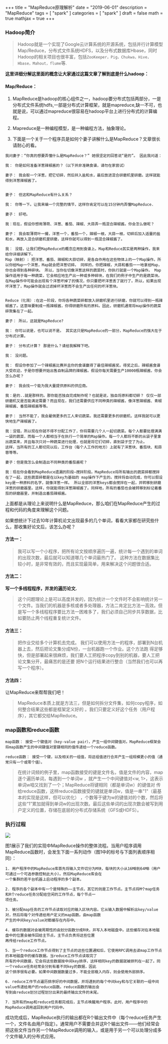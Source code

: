 +++
title = "MapReduce原理解析"
date = "2019-06-01"
description = "MapReduce"
tags = [
  "spark"
]
categories = [
  "spark"
]
draft = false
math = true
mathjax = true
+++


### Hadoop简介

>  Hadoop就是一个实现了Google云计算系统的开源系统，包括并行计算模型Map/Reduce，分布式文件系统HDFS，以及分布式数据库Hbase，同时Hadoop的相关项目也很丰富，包括`ZooKeeper，Pig，Chukwa，Hive，Hbase，Mahout，flume`等.

**这里详细分解这里面的概念让大家通过这篇文章了解到底是什么hadoop：**



#### Map/Reduce：

1. MapReduce是hadoop的核心组件之一，hadoop要分布式包括两部分，一是分布式文件系统hdfs,一部是分布式计算框架，就是mapreduce,缺一不可，也就是说，可以通过mapreduce很容易在hadoop平台上进行分布式的计算编程。

2. Mapreduce是一种编程模型，是一种编程方法，抽象理论。

3. 下面是一个关于一个程序员是如何个妻子讲解什么是MapReduce？文章很长请耐心的看。

```
我问妻子：“你真的想要弄懂什么是MapReduce？” 她很坚定的回答说“是的”。 因此我问道：

我： 你是如何准备洋葱辣椒酱的？（以下并非准确食谱，请勿在家尝试）

妻子： 我会取一个洋葱，把它切碎，然后拌入盐和水，最后放进混合研磨机里研磨。这样就能得到洋葱辣椒酱了。


妻子： 但这和MapReduce有什么关系？

我： 你等一下。让我来编一个完整的情节，这样你肯定可以在15分钟内弄懂MapReduce.

妻子： 好吧。

我：现在，假设你想用薄荷、洋葱、番茄、辣椒、大蒜弄一瓶混合辣椒酱。你会怎么做呢？

妻子： 我会取薄荷叶一撮，洋葱一个，番茄一个，辣椒一根，大蒜一根，切碎后加入适量的盐和水，再放入混合研磨机里研磨，这样你就可以得到一瓶混合辣椒酱了。

我： 没错，让我们把MapReduce的概念应用到食谱上。Map和Reduce其实是两种操作，我来给你详细讲解下。
Map（映射）: 把洋葱、番茄、辣椒和大蒜切碎，是各自作用在这些物体上的一个Map操作。所以你给Map一个洋葱，Map就会把洋葱切碎。 同样的，你把辣椒，大蒜和番茄一一地拿给Map，你也会得到各种碎块。 所以，当你在切像洋葱这样的蔬菜时，你执行就是一个Map操作。 Map操作适用于每一种蔬菜，它会相应地生产出一种或多种碎块，在我们的例子中生产的是蔬菜块。在Map操作中可能会出现有个洋葱坏掉了的情况，你只要把坏洋葱丢了就行了。所以，如果出现坏洋葱了，Map操作就会过滤掉坏洋葱而不会生产出任何的坏洋葱块。


Reduce（化简）:在这一阶段，你将各种蔬菜碎都放入研磨机里进行研磨，你就可以得到一瓶辣椒酱了。这意味要制成一瓶辣椒酱，你得研磨所有的原料。因此，研磨机通常将map操作的蔬菜碎聚集在了一起。

妻子： 所以，这就是MapReduce?

我： 你可以说是，也可以说不是。 其实这只是MapReduce的一部分，MapReduce的强大在于分布式计算。

妻子： 分布式计算？ 那是什么？请给我解释下吧。

我： 没问题。

我： 假设你参加了一个辣椒酱比赛并且你的食谱赢得了最佳辣椒酱奖。得奖之后，辣椒酱食谱大受欢迎，于是你想要开始出售自制品牌的辣椒酱。假设你每天需要生产10000瓶辣椒酱，你会怎么办呢？

妻子： 我会找一个能为我大量提供原料的供应商。

我：是的..就是那样的。那你能否独自完成制作呢？也就是说，独自将原料都切碎？ 仅仅一部研磨机又是否能满足需要？而且现在，我们还需要供应不同种类的辣椒酱，像洋葱辣椒酱、青椒辣椒酱、番茄辣椒酱等等。

妻子： 当然不能了，我会雇佣更多的工人来切蔬菜。我还需要更多的研磨机，这样我就可以更快地生产辣椒酱了。

我：没错，所以现在你就不得不分配工作了，你将需要几个人一起切蔬菜。每个人都要处理满满一袋的蔬菜，而每一个人都相当于在执行一个简单的Map操作。每一个人都将不断的从袋子里拿出蔬菜来，并且每次只对一种蔬菜进行处理，也就是将它们切碎，直到袋子空了为止。
这样，当所有的工人都切完以后，工作台（每个人工作的地方）上就有了洋葱块、番茄块、和蒜蓉等等。

妻子：但是我怎么会制造出不同种类的番茄酱呢？

我：现在你会看到MapReduce遗漏的阶段—搅拌阶段。MapReduce将所有输出的蔬菜碎都搅拌在了一起，这些蔬菜碎都是在以key为基础的 map操作下产生的。搅拌将自动完成，你可以假设key是一种原料的名字，就像洋葱一样。 所以全部的洋葱keys都会搅拌在一起，并转移到研磨洋葱的研磨器里。这样，你就能得到洋葱辣椒酱了。同样地，所有的番茄也会被转移到标记着番茄的研磨器里，并制造出番茄辣椒酱。
```

上面都是从理论上来说明什么是MapReduce，那么咱们在MapReduce产生的过程和代码的角度来理解这个问题。

如果想统计下过去10年计算机论文出现最多的几个单词，看看大家都在研究些什么，那收集好论文后，该怎么办呢？ 

#### 方法一：
> 我可以写一个小程序，把所有论文按顺序遍历一遍，统计每一个遇到的单词的出现次数，最后就可以知道哪几个单词最热门了。 这种方法在数据集比较小时，是非常有效的，而且实现最简单，用来解决这个问题很合适。 

#### 方法二：
**写一个多线程程序，并发的遍历论文.**
> 这个问题理论上是可以高度并发的，因为统计一个文件时不会影响统计另一个文件。当我们的机器是多核或者多处理器，方法二肯定比方法一高效。但是写一个多线程程序要比方法一困难多了，我们必须自己同步共享数据，比如要防止两个线程重复统计文件。 

#### 方法三：
> 把作业交给多个计算机去完成。 
我们可以使用方法一的程序，部署到N台机器上去，然后把论文集分成N份，一台机器跑一个作业。这个方法跑
得足够快，但是部署起来很麻烦，我们要人工把程序copy到别的机器，要人工把论文集分开，最痛苦的是还要
把N个运行结果进行整合（当然我们也可以再写一个程序）。 

#### 方法四：
让MapReduce来帮帮我们吧！ 

> MapReduce本质上就是方法三，但是如何拆分文件集，如何copy程序，如何整合结果这些都是框架定义好的
。我们只要定义好这个任务（用户程序），其它都交给MapReduce。


### map函数和reduce函数　
```　
map函数： 接受一个键值对（key-value pair），产生一组中间键值对。MapReduce框架会将map函数产生的中间键值对里键相同的值传递给一个reduce函数。 

reduce函数： 接受一个键，以及相关的一组值，将这组值进行合并产生一组规模更小的值（通常只有一个或零个值）。 
```

> 在统计词频的例子里，map函数接受的键是文件名，值是文件的内容，map逐个遍历单词，每遇到一个单词w
 ，就产生一个中间键值对<w, 1>，这表示单词w咱又找到了一个；MapReduce将键相同（都是单词w）的键值对
传给reduce函数，这样reduce函数接受的键就是单词w，值是一串"1"（最基本的实现是这样，但可以优化）
，个数等于键为w的键值对的个数，然后将这些“1”累加就得到单词w的出现次数。最后这些单词的出现次数会被写到用户定义的位置，存储在底层的分布式存储系统（GFS或HDFS）。



### 执行过程
![](https://markdown-1258220306.cos.ap-shenzhen-fsi.myqcloud.com/img/map-reduce.png)

图1展示了我们的实现中MapReduce操作的整体流程。当用户程序调用MapReduce函数时，会发生下面一系列动作（图1中的标号与下面列表顺序相同）：


```
1. 用户程序中的MapReduce库首先将输入文件切分为M块，每块的大小从16MB到64MB（用户可通过一个可选参数控制此大小）。然后MapReduce库会在
一个集群的若干台机器上启动程序的多个副本。

2. 程序的各个副本中有一个是特殊的——主节点，其它的则是工作节点。主节点将M个map任务和R个reduce任务分配给空闲的工作节点，每个节点一
项任务。

3. 被分配map任务的工作节点读取对应的输入区块内容。它从输入数据中解析出key/value对，然后将每个对传递给用户定义的map函数。由map函数
产生的中间key/value对都缓存在内存中。

4. 缓存的数据对会被周期性的由划分函数分成R块，并写入本地磁盘中。这些缓存对在本地磁盘中的位置会被传回给主节点，主节点负责将这些位置
再传给reduce工作节点。

5. 当一个reduce工作节点得到了主节点的这些位置通知后，它使用RPC调用去读map工作节点的本地磁盘中的缓存数据。当reduce工作节点读取完了
所有的中间数据，它会将这些数据按中间key排序，这样相同key的数据就被排列在一起了。同一个reduce任务经常会分到有着不同key的数据，因此
这个排序很有必要。如果中间数据数量过多，不能全部载入内存，则会使用外部排序。

6. reduce工作节点遍历排序好的中间数据，并将遇到的每个中间key和与它关联的一组中间value传递给用户的reduce函数。reduce函数的输出会
写到由reduce划分过程划分出来的最终输出文件的末尾。

7. 当所有的map和reduce任务都完成后，主节点唤醒用户程序。此时，用户程序中的MapReduce调用返回到用户代码中。
```


成功完成后，MapReduce执行的输出都在R个输出文件中（每个reduce任务产生一个，文件名由用户指定）。通常用户不需要合并这R个输出文件——他们经常会把这些文件当作另一个MapReduce调用的输入，或是用于另一个可以处理分成多个文件输入的分布式应用。